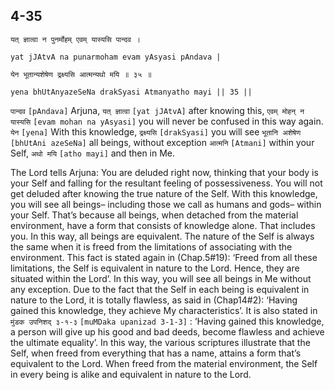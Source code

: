 ## 4-35


```shloka-sa
यत् ज्ञात्वा न पुनर्मोहम् एवम् यास्यसि पान्दव ।
```
```shloka-sa-hk
yat jJAtvA na punarmoham evam yAsyasi pAndava |
```
```shloka-sa
येन भूतान्यशेषेण द्रक्ष्यसि आत्मन्यथो मयि ॥ ३५ ॥
```
```shloka-sa-hk
yena bhUtAnyazeSeNa drakSyasi Atmanyatho mayi || 35 ||
```

`पान्दव` `[pAndava]` Arjuna, `यत् ज्ञात्वा` `[yat jJAtvA]` after knowing this, `एवम् मोहन् न यास्यसि` `[evam mohan na yAsyasi]` you will never be confused in this way again. `येन` `[yena]` With this knowledge, `द्रक्ष्यसि` `[drakSyasi]` you will see `भूतानि अशेषेण` `[bhUtAni azeSeNa]` all beings, without exception `आत्मनि` `[Atmani]` within your Self, `अथो मयि` `[atho mayi]` and then in Me.

The Lord tells Arjuna: You are deluded right now, thinking that your body is your Self and falling for the resultant feeling of possessiveness. You will not get deluded after knowing the true nature of the Self.
With this knowledge, you will see all beings– including those we call as humans and gods– within your Self. That’s because all beings, when detached from the material environment, have a form that consists of knowledge alone. That includes you. In this way, all beings are equivalent. The nature of the Self is always the same when it is freed from the limitations of associating with the environment. This fact is stated again in (Chap.5#19): ‘Freed from all these limitations, the Self is equivalent in nature to the Lord. Hence, they are situated within the Lord’.
In this way, you will see all beings in Me without any exception. Due to the fact that the Self in each being is equivalent in nature to the Lord, it is totally flawless, as said in (Chap14#2): ‘Having gained this knowledge, they achieve My characteristics’.
It is also stated in `मुंडक उपनिशद् ३-१-३` `[muMDaka upanizad 3-1-3]` : ‘Having gained this knowledge, a person will give up his good and bad deeds, become flawless and achieve the ultimate equality’. In this way, the various scriptures illustrate that the Self, when freed from everything that has a name, attains a form that’s equivalent to the Lord.
When freed from the material environment, the Self in every being is alike and equivalent in nature to the Lord.

